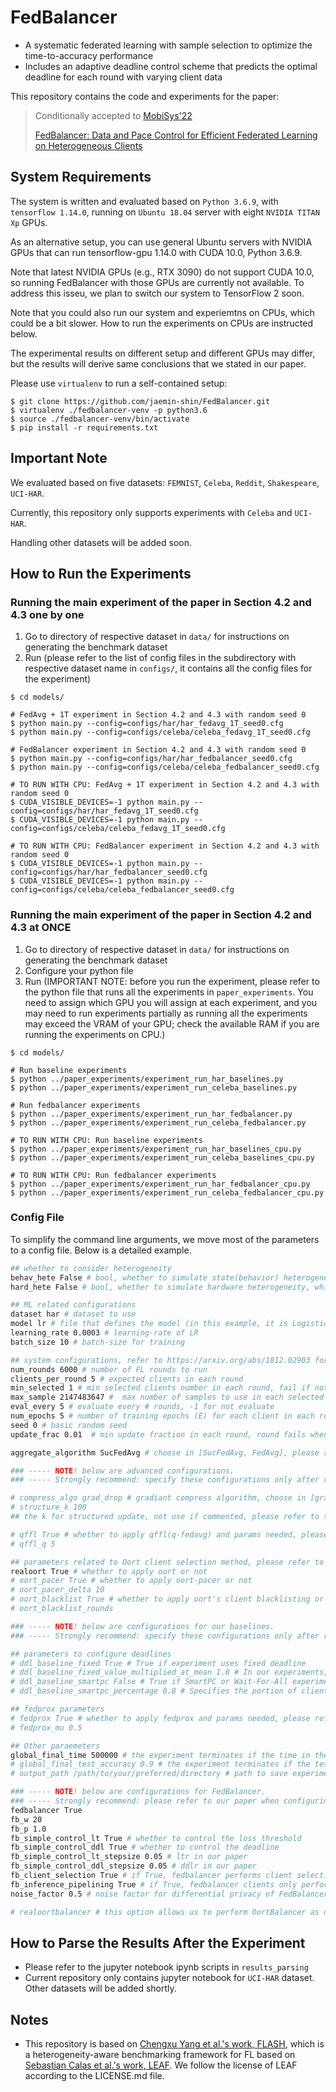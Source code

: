 # FedBalancer

- A systematic federated learning with sample selection to optimize the time-to-accuracy performance
- Includes an adaptive deadline control scheme that predicts the optimal deadline for each round with varying client data

This repository contains the code and experiments for the paper:

>  Conditionally accepted to [MobiSys'22](https://www.sigmobile.org/mobisys/2022/)
>
> [FedBalancer: Data and Pace Control for Efficient Federated Learning on Heterogeneous Clients](https://arxiv.org/abs/2201.01601)

## System Requirements

The system is written and evaluated based on  ```Python 3.6.9```, with ```tensorflow 1.14.0```, running on ```Ubuntu 18.04``` server with eight ```NVIDIA TITAN Xp``` GPUs.

As an alternative setup, you can use general Ubuntu servers with NVIDIA GPUs that can run tensorflow-gpu 1.14.0 with CUDA 10.0, Python 3.6.9.

Note that latest NVIDIA GPUs (e.g., RTX 3090) do not support CUDA 10.0, so running FedBalancer with those GPUs are currently not available. To address this isseu, we plan to switch our system to TensorFlow 2 soon.

Note that you could also run our system and experiemtns on CPUs, which could be a bit slower. How to run the experiments on CPUs are instructed below.

The experimental results on different setup and different GPUs may differ, but the results will derive same conclusions that we stated in our paper.

Please use ```virtualenv``` to run a self-contained setup:

```
$ git clone https://github.com/jaemin-shin/FedBalancer.git
$ virtualenv ./fedbalancer-venv -p python3.6
$ source ./fedbalancer-venv/bin/activate
$ pip install -r requirements.txt
```

## Important Note

We evaluated based on five datasets: ```FEMNIST```, ```Celeba```, ```Reddit```, ```Shakespeare```, ```UCI-HAR```.

Currently, this repository only supports experiments with ```Celeba``` and ```UCI-HAR```.

Handling other datasets will be added soon.

## How to Run the Experiments

### Running the main experiment of the paper in Section 4.2 and 4.3 one by one

1. Go to directory of respective dataset in `data/` for instructions on generating the benchmark dataset
2. Run (please refer to the list of config files in the subdirectory with respective dataset name in ```configs/```, it contains all the config files for the experiment)
```
$ cd models/

# FedAvg + 1T experiment in Section 4.2 and 4.3 with random seed 0
$ python main.py --config=configs/har/har_fedavg_1T_seed0.cfg
$ python main.py --config=configs/celeba/celeba_fedavg_1T_seed0.cfg

# FedBalancer experiment in Section 4.2 and 4.3 with random seed 0
$ python main.py --config=configs/har/har_fedbalancer_seed0.cfg
$ python main.py --config=configs/celeba/celeba_fedbalancer_seed0.cfg

# TO RUN WITH CPU: FedAvg + 1T experiment in Section 4.2 and 4.3 with random seed 0
$ CUDA_VISIBLE_DEVICES=-1 python main.py --config=configs/har/har_fedavg_1T_seed0.cfg
$ CUDA_VISIBLE_DEVICES=-1 python main.py --config=configs/celeba/celeba_fedavg_1T_seed0.cfg

# TO RUN WITH CPU: FedBalancer experiment in Section 4.2 and 4.3 with random seed 0
$ CUDA_VISIBLE_DEVICES=-1 python main.py --config=configs/har/har_fedbalancer_seed0.cfg
$ CUDA_VISIBLE_DEVICES=-1 python main.py --config=configs/celeba/celeba_fedbalancer_seed0.cfg
```

### Running the main experiment of the paper in Section 4.2 and 4.3 at ONCE

1. Go to directory of respective dataset in `data/` for instructions on generating the benchmark dataset
2. Configure your python file
3. Run (IMPORTANT NOTE: before you run the experiment, please refer to the python file that runs all the experiments in `paper_experiments`. You need to assign which GPU you will assign at each experiment, and you may need to run experiments partially as running all the experiments may exceed the VRAM of your GPU; check the available RAM if you are running the experiments on CPU.)
```
$ cd models/

# Run baseline experiments
$ python ../paper_experiments/experiment_run_har_baselines.py
$ python ../paper_experiments/experiment_run_celeba_baselines.py

# Run fedbalancer experiments
$ python ../paper_experiments/experiment_run_har_fedbalancer.py
$ python ../paper_experiments/experiment_run_celeba_fedbalancer.py

# TO RUN WITH CPU: Run baseline experiments
$ python ../paper_experiments/experiment_run_har_baselines_cpu.py
$ python ../paper_experiments/experiment_run_celeba_baselines_cpu.py

# TO RUN WITH CPU: Run fedbalancer experiments
$ python ../paper_experiments/experiment_run_har_fedbalancer_cpu.py
$ python ../paper_experiments/experiment_run_celeba_fedbalancer_cpu.py
```

<h3 id="config">Config File</h3>
To simplify the command line arguments, we move most of the parameters to a <span id="jump">config file</span>. Below is a detailed example.

```bash
## whether to consider heterogeneity
behav_hete False # bool, whether to simulate state(behavior) heterogeneity -> fixed to False in our experiments
hard_hete False # bool, whether to simulate hardware heterogeneity, which contains differential on-device training time and network speed -> fixed to True in our experiments

## ML related configurations
dataset har # dataset to use
model lr # file that defines the model (in this example, it is LogisticRegression)
learning_rate 0.0003 # learning-rate of LR
batch_size 10 # batch-size for training 

## system configurations, refer to https://arxiv.org/abs/1812.02903 for more details
num_rounds 6000 # number of FL rounds to run
clients_per_round 5 # expected clients in each round
min_selected 1 # min selected clients number in each round, fail if not satisfied -> fixed to 1 in our experiments
max_sample 2147483647 #  max number of samples to use in each selected client -> fixed to large int in our experiments
eval_every 5 # evaluate every # rounds, -1 for not evaluate
num_epochs 5 # number of training epochs (E) for each client in each round
seed 0 # basic random seed
update_frac 0.01  # min update fraction in each round, round fails when fraction of clients that successfully upload their is not less than "update_frac" -> fixed to 0.01 in our experiments

aggregate_algorithm SucFedAvg # choose in [SucFedAvg, FedAvg], please refer to models/server.py for more details. In the configuration file, SucFedAvg refers to the "FedAvg" algorithm described in https://arxiv.org/pdf/1602.05629.pdf -> this is fixed to SucFedAvg in our experiments

### ----- NOTE! below are advanced configurations. 
### ----- Strongly recommend: specify these configurations only after reading the source code. 

# compress_algo grad_drop # gradiant compress algorithm, choose in [grad_drop, sign_sgd], not use if commented
# structure_k 100
## the k for structured update, not use if commented, please refer to the arxiv for more 

# qffl True # whether to apply qffl(q-fedavg) and params needed, please refer to the ICLR'20 (https://arxiv.org/pdf/1905.10497.pdf) for more
# qffl_q 5

## parameters related to Oort client selection method, please refer to the OSDI'21 (https://www.usenix.org/conference/osdi21/presentation/lai) for more
realoort True # whether to apply oort or not
# oort_pacer True # whether to apply oort-pacer or not
# oort_pacer_delta 10
# oort_blacklist True # whether to apply oort's client blacklisting or not
# oort_blacklist_rounds

### ----- NOTE! below are configurations for our baselines.
### ----- Strongly recommend: specify these configurations only after reading the source code. 

## parameters to configure deadlines
# ddl_baseline_fixed True # True if experiment uses fixed deadline
# ddl_baseline_fixed_value_multiplied_at_mean 1.0 # In our experiments, the deadline is sampled as mean of clients' round completion times. This parameter indicates the multiplication factor at the sampled deadline. If 1.0, the mean is just used, and this becomes the 1T experiment. If 2.0, 2.0 x mean is used, and this becomes the 2T experiment.
# ddl_baseline_smartpc False # True if SmartPC or Wait-For-All experiment.
# ddl_baseline_smartpc_percentage 0.8 # Specifies the portion of clients that will successfully send the result at a round. If 0.8, this indicates SmartPC experiment. If 1.0, the round waits for every clients to end, and this is Wait-For-All experiment.

## fedprox parameters
# fedprox True # whether to apply fedprox and params needed, please refer to the sysml'20 (https://arxiv.org/pdf/1812.06127.pdf) for more details
# fedprox_mu 0.5

## Other paraemeters
global_final_time 500000 # the experiment terminates if the time in the experiment exceeds the global_final_time
# global_final_test_accuracy 0.9 # the experiment terminates if the test accuracy exceeds the global_final_test_accuracy
# output_path /path/to/your/preferred/directory # path to save experiment output files -- attended clients and clients info

### ----- NOTE! below are configurations for FedBalancer.
### ----- Strongly recommend: please refer to our paper when configuring below parameters.
fedbalancer True
fb_w 20
fb_p 1.0
fb_simple_control_lt True # whether to control the loss threshold
fb_simple_control_ddl True # whether to control the deadline
fb_simple_control_lt_stepsize 0.05 # ltr in our paper
fb_simple_control_ddl_stepsize 0.05 # ddlr in our paper
fb_client_selection True # if True, fedbalancer performs client selection based on Oort, as written in Section 3.2.3 in our paper. We recommend to set this as True.
fb_inference_pipelining True # if True, fedbalancer clients only performs full-data inference once, when they are first selected for a round. If False, fedbalancer clients performs full-data inference at every selected round to get up-to-date sample-level loss. We recommend to set this as True.
noise_factor 0.5 # noise factor for differential privacy of FedBalancer

# realoortbalancer # this option allows us to perform OortBalancer as described in Section 3.4. This should not be used with fedbalancer True option.
```

## How to Parse the Results After the Experiment
- Please refer to the jupyter notebook ipynb scripts in ```results_parsing```
- Current repository only contains jupyter notebook for ```UCI-HAR``` dataset. Other datasets will be added shortly.


## Notes

- This repository is based on [Chengxu Yang et al.'s work, FLASH](https://github.com/PKU-Chengxu/FLASH), which is a heterogeneity-aware benchmarking framework for FL based on [Sebastian Calas et al.'s work, LEAF](https://leaf.cmu.edu/). We follow the license of LEAF according to the LICENSE.md file.
